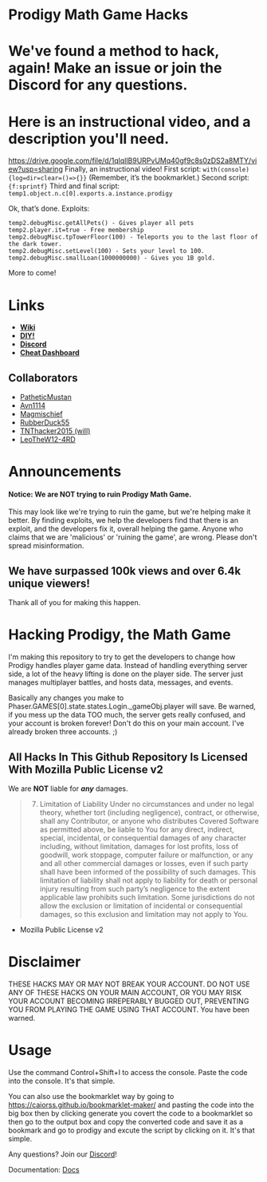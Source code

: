 # Prodigy Math Game Hacks

# We've found a method to hack, again! Make an issue or join the Discord for any questions.
# Here is an instructional video, and a description you'll need.

https://drive.google.com/file/d/1qlqIlB9URPvUMq40gf9c8s0zDS2a8MTY/view?usp=sharing
Finally, an instructional video!
First script: `with(console){log=dir=clear=()=>{}}` (Remember, it’s the bookmarklet.)
Second script: `{f:sprintf}`
Third and final script: `temp1.object.n.c[0].exports.a.instance.prodigy`

Ok, that’s done. Exploits:
```
temp2.debugMisc.getAllPets() - Gives player all pets
temp2.player.it=true - Free membership
temp2.debugMisc.tpTowerFloor(100) - Teleports you to the last floor of the dark tower.
temp2.debugMisc.setLevel(100) - Sets your level to 100.
temp2.debugMisc.smallLoan(1000000000) - Gives you 1B gold.
```
More to come!
# Links

-   **[Wiki](https://github.com/PatheticMustan/ProdigyMathGameHacking/wiki)**
-   **[DIY!](https://github.com/PatheticMustan/ProdigyMathGameHacking/issues/25)**
-   **[Discord](https://discord.gg/9cKMgMv)**
-   **[Cheat Dashboard](https://prodigy-cheat-dashboard.herokuapp.com/)**

## Collaborators

-   [PatheticMustan](https://github.com/PatheticMustan)
-   [Avn1114](https://github.com/Avn1114)
-   [Magmischief](https://github.com/Magmischief)
-   [RubberDuck55](https://github.com/RubberDuck55)
-   [TNThacker2015 (will)](https://github.com/TNThacker2015)
-   [LeoTheW12-4RD](https://github.com/LeoTheW12-4RD)

# Announcements


#### Notice: We are NOT trying to ruin Prodigy Math Game.

This may look like we're trying to ruin the game, but we're helping make it better. By finding exploits, we help the developers find that there is an exploit, and the developers fix it, overall helping the game. Anyone who claims that we are 'malicious' or 'ruining the game', are wrong. Please don't spread misinformation.

## We have surpassed 100k views and over 6.4k unique viewers!

Thank all of you for making this happen.

# Hacking Prodigy, the Math Game

I'm making this repository to try to get the developers to change how Prodigy handles player game data. Instead of handling everything server side, a lot of the heavy lifting is done on the player side. The server just manages multiplayer battles, and hosts data, messages, and events.

Basically any changes you make to Phaser.GAMES[0].state.states.Login.\_gameObj.player will save. Be warned, if you mess up the data TOO much, the server gets really confused, and your account is broken forever! Don't do this on your main account. I've already broken three accounts. ;)

## All Hacks In This Github Repository Is Licensed With Mozilla Public License v2

We are **NOT** liable for **_any_** damages.

> 7. Limitation of Liability
>    Under no circumstances and under no legal theory, whether tort (including negligence), contract, or otherwise, shall any Contributor, or anyone who distributes Covered Software as permitted above, be liable to You for any direct, indirect, special, incidental, or consequential damages of any character including, without limitation, damages for lost profits, loss of goodwill, work stoppage, computer failure or malfunction, or any and all other commercial damages or losses, even if such party shall have been informed of the possibility of such damages. This limitation of liability shall not apply to liability for death or personal injury resulting from such party’s negligence to the extent applicable law prohibits such limitation. Some jurisdictions do not allow the exclusion or limitation of incidental or consequential damages, so this exclusion and limitation may not apply to You.

-   Mozilla Public License v2

# Disclaimer

THESE HACKS MAY OR MAY NOT BREAK YOUR ACCOUNT. DO NOT USE ANY OF THESE HACKS ON YOUR MAIN ACCOUNT, OR YOU MAY RISK YOUR ACCOUNT BECOMING IRREPERABLY BUGGED OUT, PREVENTING YOU FROM PLAYING THE GAME USING THAT ACCOUNT.
You have been warned.

# Usage

Use the command Control+Shift+I to access the console. Paste the code into the console. It's that simple.

You can also use the bookmarklet way by going to https://caiorss.github.io/bookmarklet-maker/ and pasting the code into the big box then by clicking generate you covert the code to a bookmarklet so then go to the output box and copy the converted code and save it as a bookmark and go to prodigy and excute the script by clicking on it. It's that simple.

Any questions? Join our [Discord](https://discord.gg/9cKMgMv)!

Documentation: [Docs](./docs/interfaces/_pixi_d_.pixi.md)

